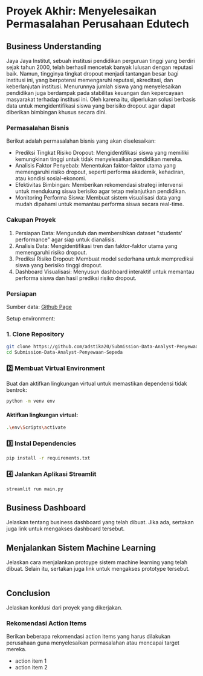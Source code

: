 # Proyek Akhir: Menyelesaikan Permasalahan Perusahaan Edutech

## Business Understanding
Jaya Jaya Institut, sebuah institusi pendidikan perguruan tinggi yang berdiri sejak tahun 2000, telah berhasil mencetak banyak lulusan dengan reputasi baik. Namun, tingginya tingkat dropout menjadi tantangan besar bagi institusi ini, yang berpotensi memengaruhi reputasi, akreditasi, dan keberlanjutan institusi. Menurunnya jumlah siswa yang menyelesaikan pendidikan juga berdampak pada stabilitas keuangan dan kepercayaan masyarakat terhadap institusi ini. Oleh karena itu, diperlukan solusi berbasis data untuk mengidentifikasi siswa yang berisiko dropout agar dapat diberikan bimbingan khusus secara dini.

### Permasalahan Bisnis
Berikut adalah permasalahan bisnis yang akan diselesaikan:
- Prediksi Tingkat Risiko Dropout: Mengidentifikasi siswa yang memiliki kemungkinan tinggi untuk tidak menyelesaikan pendidikan mereka.
- Analisis Faktor Penyebab: Menentukan faktor-faktor utama yang memengaruhi risiko dropout, seperti performa akademik, kehadiran, atau kondisi sosial-ekonomi.
- Efektivitas Bimbingan: Memberikan rekomendasi strategi intervensi untuk mendukung siswa berisiko agar tetap melanjutkan pendidikan.
- Monitoring Performa Siswa: Membuat sistem visualisasi data yang mudah dipahami untuk memantau performa siswa secara real-time.

### Cakupan Proyek
1. Persiapan Data: Mengunduh dan membersihkan dataset "students' performance" agar siap untuk dianalisis.
2. Analisis Data: Mengidentifikasi tren dan faktor-faktor utama yang memengaruhi risiko dropout.
3. Prediksi Risiko Dropout: Membuat model sederhana untuk memprediksi siswa yang berisiko tinggi dropout.
4. Dashboard Visualisasi: Menyusun dashboard interaktif untuk memantau performa siswa dan hasil prediksi risiko dropout.

### Persiapan

Sumber data: [Github Page](https://raw.githubusercontent.com/dicodingacademy/dicoding_dataset/main/students_performance/data.csv)

Setup environment:
### 1. Clone Repository
```bash
git clone https://github.com/adstika20/Submission-Data-Analyst-Penyewaan-Sepeda.git
cd Submission-Data-Analyst-Penyewaan-Sepeda
```

### 2️⃣ **Membuat Virtual Environment**  
Buat dan aktifkan lingkungan virtual untuk memastikan dependensi tidak bentrok:  
```bash
python -m venv env
```
#### Aktifkan lingkungan virtual:
```bash
.\env\Scripts\activate
```
### 3️⃣ Instal Dependencies
```bash
pip install -r requirements.txt
```
### 4️⃣ Jalankan Aplikasi Streamlit
```bash
streamlit run main.py
```

## Business Dashboard
Jelaskan tentang business dashboard yang telah dibuat. Jika ada, sertakan juga link untuk mengakses dashboard tersebut.

## Menjalankan Sistem Machine Learning
Jelaskan cara menjalankan protoype sistem machine learning yang telah dibuat. Selain itu, sertakan juga link untuk mengakses prototype tersebut.

```

```

## Conclusion
Jelaskan konklusi dari proyek yang dikerjakan.

### Rekomendasi Action Items
Berikan beberapa rekomendasi action items yang harus dilakukan perusahaan guna menyelesaikan permasalahan atau mencapai target mereka.
- action item 1
- action item 2

